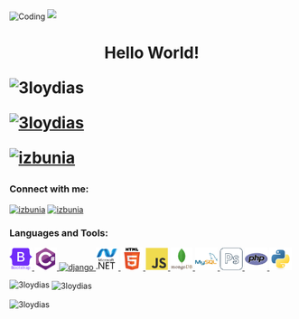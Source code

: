 <img align="center" alt="Coding" src="https://cdn.discordapp.com/attachments/884520876324819038/1232874839866343515/standard_1.gif?ex=662b0bab&is=6629ba2b&hm=d1da2cfcbd8cccabdce24891ed9e70d7e6f8e5bfce2c3bcfda171281d13112db&">
<img src="https://cdn.dribbb1e.com/users/1162ô77/screenshots/3848914/programmer.gif">
<h1 align="center">Hello World!

<p align="left"> <img src="https://komarev.com/ghpvc/?username=3loydias&label=Profile%20views&color=0e75b6&style=flat" alt="3loydias" /> </p>

<p align="left"> <a href="https://github.com/ryo-ma/github-profile-trophy"><img src="https://github-profile-trophy.vercel.app/?username=3loydias" alt="3loydias" /></a> </p>

<p align="left"> <a href="https://twitter.com/izbunia" target="blank"><img src="https://img.shields.io/twitter/follow/izbunia?logo=twitter&style=for-the-badge" alt="izbunia" /></a> </p>

<h3 align="left">Connect with me:</h3>
<p align="left">
<a href="https://twitter.com/izbunia" target="blank"><img align="center" src="https://raw.githubusercontent.com/rahuldkjain/github-profile-readme-generator/master/src/images/icons/Social/twitter.svg" alt="izbunia" height="30" width="40" /></a>
<a href="https://discord.gg/izbunia" target="blank"><img align="center" src="https://raw.githubusercontent.com/rahuldkjain/github-profile-readme-generator/master/src/images/icons/Social/discord.svg" alt="izbunia" height="30" width="40" /></a>
</p>

<h3 align="left">Languages and Tools:</h3>
<p align="left"> <a href="https://getbootstrap.com" target="_blank" rel="noreferrer"> <img src="https://raw.githubusercontent.com/devicons/devicon/master/icons/bootstrap/bootstrap-plain-wordmark.svg" alt="bootstrap" width="40" height="40"/> </a> <a href="https://www.w3schools.com/cs/" target="_blank" rel="noreferrer"> <img src="https://raw.githubusercontent.com/devicons/devicon/master/icons/csharp/csharp-original.svg" alt="csharp" width="40" height="40"/> </a> <a href="https://www.djangoproject.com/" target="_blank" rel="noreferrer"> <img src="https://cdn.worldvectorlogo.com/logos/django.svg" alt="django" width="40" height="40"/> </a> <a href="https://dotnet.microsoft.com/" target="_blank" rel="noreferrer"> <img src="https://raw.githubusercontent.com/devicons/devicon/master/icons/dot-net/dot-net-original-wordmark.svg" alt="dotnet" width="40" height="40"/> </a> <a href="https://www.w3.org/html/" target="_blank" rel="noreferrer"> <img src="https://raw.githubusercontent.com/devicons/devicon/master/icons/html5/html5-original-wordmark.svg" alt="html5" width="40" height="40"/> </a> <a href="https://developer.mozilla.org/en-US/docs/Web/JavaScript" target="_blank" rel="noreferrer"> <img src="https://raw.githubusercontent.com/devicons/devicon/master/icons/javascript/javascript-original.svg" alt="javascript" width="40" height="40"/> </a> <a href="https://www.mongodb.com/" target="_blank" rel="noreferrer"> <img src="https://raw.githubusercontent.com/devicons/devicon/master/icons/mongodb/mongodb-original-wordmark.svg" alt="mongodb" width="40" height="40"/> </a> <a href="https://www.mysql.com/" target="_blank" rel="noreferrer"> <img src="https://raw.githubusercontent.com/devicons/devicon/master/icons/mysql/mysql-original-wordmark.svg" alt="mysql" width="40" height="40"/> </a> <a href="https://www.photoshop.com/en" target="_blank" rel="noreferrer"> <img src="https://raw.githubusercontent.com/devicons/devicon/master/icons/photoshop/photoshop-line.svg" alt="photoshop" width="40" height="40"/> </a> <a href="https://www.php.net" target="_blank" rel="noreferrer"> <img src="https://raw.githubusercontent.com/devicons/devicon/master/icons/php/php-original.svg" alt="php" width="40" height="40"/> </a> <a href="https://www.python.org" target="_blank" rel="noreferrer"> <img src="https://raw.githubusercontent.com/devicons/devicon/master/icons/python/python-original.svg" alt="python" width="40" height="40"/> </a> </p>

<p><img align="left" src="https://github-readme-stats.vercel.app/api/top-langs?username=3loydias&show_icons=true&locale=en&layout=compact" alt="3loydias" /></p>

<p>&nbsp;<img align="center" src="https://github-readme-stats.vercel.app/api?username=3loydias&show_icons=true&locale=en" alt="3loydias" /></p>

<p><img align="center" src="https://github-readme-streak-stats.herokuapp.com/?user=3loydias&" alt="3loydias" /></p>
